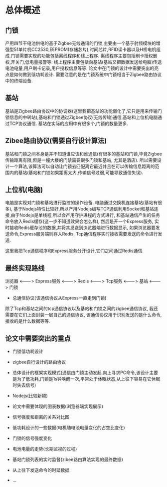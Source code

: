 # 总体概述

## 门锁

产用四节干电池供电的基于Zigbee无线通讯的门锁,主要由一个基于射频模块的增强型51单片机CC2530,EEPROM(存储芯片),时间芯片,RFID读卡器以及H桥电机组成.门锁需要实现的功能包括离线程序和线上程序. 离线程序主要包括刷卡授权删权,开关门,低电量报警等. 线上程序主要包括向基站(基站又把数据发送给电脑)传送电池电量,用户刷卡记录,用户授权信息等等. 论文中在门锁的设计中需要突出的亮点是如何做到低功耗设计. 需要注意的是在门锁系统中门锁相当于Zigbee路由协议中的终端设备.

## 基站

基站是Zigbee路由协议中的协调器(这里我把基站的功能弱化了,它只是用来传输门锁信息的中转站),基站和门锁通过Zigbee协议(无线传输)通信,基站和上位机电脑通过TCP协议通信. 基站在实际的应用中有很多个,门锁的数量更多.

## Zibee路由协议(需要自行设计算法)

基站和门锁之间本身是并不知道谁应该和谁通信(有很多的基站和门锁,毕竟Zigbee传输距离有限,但是一幢大楼的门禁需要很多门锁和基站, 尤其是酒店). 所以需要设计一个算法,该算法可以自动让门锁去匹配离它最近并且在可以传输信息距离的范围内的基站(基站和门锁如果距离太大,传输信号过弱,可能导致通信失误).


## 上位机(电脑)

电脑是实现对门锁和基站进行监控的操作设备. 电脑通过交换机连接基站(基站有很多), 基于Nodejs特性比较好,所以产用Nodejs编写TCP通信利用Socket和基站连接,由于Nodejs是单线程,所以会产用守护进程的方式进行, 和基站通信产生的任务命令放入Redis缓存(这一步不知道效果会怎么样), 然后是开一个Express服务, 实时接收Redis缓存池的数据,并将其发送到浏览器端进行数据显示, 如果浏览器要发送命令,Express服务端则存入Redis, Tcp通信程序实时接收需要发送的命令进行发送.

这里我把Tcp通信程序和Express服务分开设计,它们之间通过Redis通信.


## 最终实现路线

浏览器 <---> Express服务 <---> Redis <---> Tcp服务 <---> 基站 <---> 门锁

- 总通信协议(该通信协议从Express一直走到门锁)
 
除了Tcp和基站之间的tcp通信协议以及基站和门锁之间的zigbee通信协议, 我还需要在它们上面封装一层自己的通信协议, 该通信协议用于识别发送的是什么命令,接收的是什么数据等等.

## 论文中需要突出的重点

 - 门锁低功耗设计
 - zigbee自行设计的路由协议
 - 总体设计的框架实现模式(通信由门锁主动发起,向上寻求PC命令,该设计主要是为了低功耗,门锁是1s钟唤醒一次,平常处于休眠状态,从上往下容易在它休眠时失去信号)
 - Nodejs(比较新颖)

- 论文中需要体现的图表数据(浏览器端实现展示)
 - 信号强度和距离的关系对比图
 - 低功耗设计的一些数据(电机随电池电量变化的占空比变化)
 - 门锁的信号强度变化
 - 电池电量的走势(长期监视的过程)
 - 基站门锁列表的实时监督(zibee路由算法实现的最终数据)
 - 从上往下发送命令的时延数据
 - ...